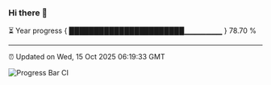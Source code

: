 ### Hi there 👋

⏳ Year progress { ███████████████████████▁▁▁▁▁▁▁ } 78.70 %

---

⏰ Updated on Wed, 15 Oct 2025 06:19:33 GMT

![Progress Bar CI](https://github.com/code-lakshay/GitHub-Actions-Demo/workflows/Progress%20Bar%20CI/badge.svg)

